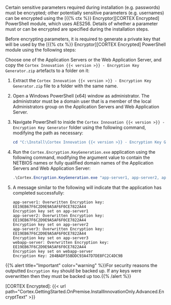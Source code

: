 Certain sensitive parameters required during installation (e.g. passwords) must be encrypted; other potentially sensitive parameters (e.g. usernames) can be encrypted using the [{{% ctx %}} Encryptor][CORTEX Encrypted] PowerShell module, which uses AES256. Details of whether a parameter must or can be encrypted are specified during the installation steps.

Before encrypting parameters, it is required to generate a private key that will be used by the [{{% ctx %}} Encryptor][CORTEX Encrypted] PowerShell module using the following steps:

Choose one of the Application Servers or the Web Application Server, and copy the `Cortex Innovation {{< version >}} - Encryption Key Generator.zip` artefacts to a folder on it:

1. Extract the `Cortex Innovation {{< version >}} - Encryption Key Generator.zip` file to a folder with the same name.
1. Open a Windows PowerShell (x64) window as administrator. The administrator must be a domain user that is a member of the local Administrators group on the Application Servers and Web Application Server.
1. Navigate PowerShell to inside the `Cortex Innovation {{< version >}} - Encryption Key Generator` folder using the following command, modifying the path as necessary:

    ```powershell
    cd "C:\Install\Cortex Innovation {{< version >}} - Encryption Key Generator"
    ```

1. Run the `Cortex.Encryption.KeyGeneration.exe` application using the following command, modifying the argument value to contain the NETBIOS names or fully qualified domain names of the Application Servers and Web Application Server:

    ```powershell
    .\Cortex.Encryption.KeyGeneration.exe "app-server1, app-server2, app-server3, webapp-server"
    ```

1. A message similar to the following will indicate that the application has completed successfully:

    ```text
    app-server1: Overwritten Encryption key: EE19EB67F6C2D9E9A5AF6F0CE7822A44
    Encryption key set on app-server1
    app-server2: Overwritten Encryption key: EE19EB67F6C2D9E9A5AF6F0CE7822A44
    Encryption key set on app-server2
    app-server3: Overwritten Encryption key: EE19EB67F6C2D9E9A5AF6F0CE7822A44
    Encryption key set on app-server3
    webapp-server: Overwritten Encryption key: EE19EB67F6C2D9E9A5AF6F0CE7822A44
    Encryption key set on webapp-server
    Encryption Key: 284BADF55BDDC93A47D7DE8FC2C4DC9B
    ```

{{% alert title="Important" color="warning" %}}For security reasons the outputted `Encryption Key` should be backed up. If any keys were overwritten then they must be backed up too.{{% /alert %}}

[CORTEX Encrypted]: {{< url path="Cortex.GettingStarted.OnPremise.InstallInnovationOnly.Advanced.EncryptText" >}}